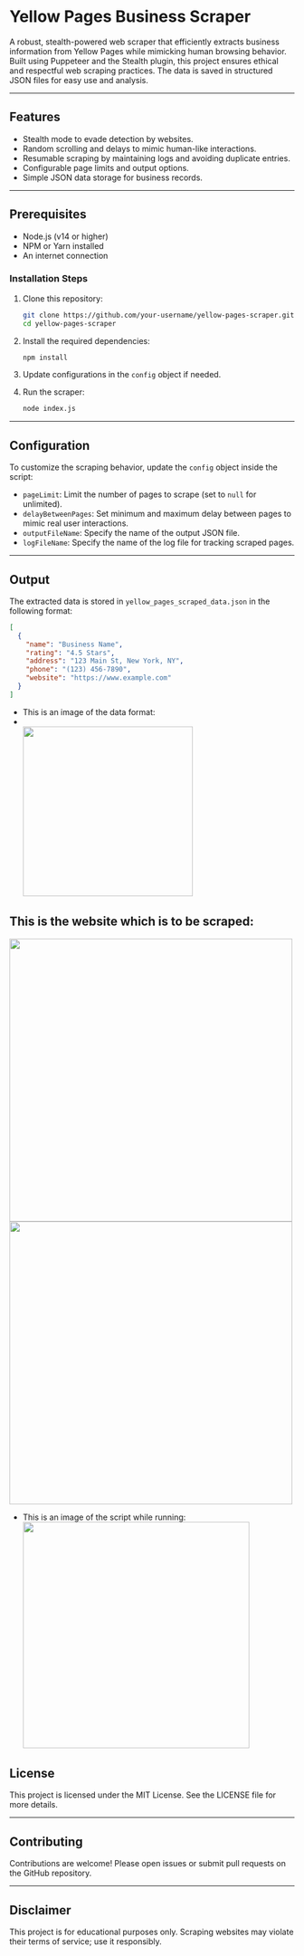 # Yellow Pages Business Scraper  
A robust, stealth-powered web scraper that efficiently extracts business information from Yellow Pages while mimicking human browsing behavior. Built using Puppeteer and the Stealth plugin, this project ensures ethical and respectful web scraping practices. The data is saved in structured JSON files for easy use and analysis.

---

## Features  
- Stealth mode to evade detection by websites.  
- Random scrolling and delays to mimic human-like interactions.  
- Resumable scraping by maintaining logs and avoiding duplicate entries.  
- Configurable page limits and output options.  
- Simple JSON data storage for business records.  

---

## Prerequisites  
- Node.js (v14 or higher)  
- NPM or Yarn installed  
- An internet connection  

### **Installation Steps**
1. Clone this repository:
    ```bash
    git clone https://github.com/your-username/yellow-pages-scraper.git
    cd yellow-pages-scraper
    ```
2. Install the required dependencies:
    ```bash
    npm install
    ```
3. Update configurations in the `config` object if needed.  

4. Run the scraper:
    ```bash
    node index.js
    ```

---

## Configuration  
To customize the scraping behavior, update the `config` object inside the script:  
- `pageLimit`: Limit the number of pages to scrape (set to `null` for unlimited).  
- `delayBetweenPages`: Set minimum and maximum delay between pages to mimic real user interactions.  
- `outputFileName`: Specify the name of the output JSON file.  
- `logFileName`: Specify the name of the log file for tracking scraped pages.

---

## Output  
The extracted data is stored in `yellow_pages_scraped_data.json` in the following format:
```json
[
  {
    "name": "Business Name",
    "rating": "4.5 Stars",
    "address": "123 Main St, New York, NY",
    "phone": "(123) 456-7890",
    "website": "https://www.example.com"
  }
]
````
- This is an image of the data format:
- <br>
  <img src="https://github.com/roshaanmehar/Yellow-Pages-Scraper/blob/main/Screenshot%202025-02-08%20195850.png" height="300">

## This is the website which is to be scraped:
<div>
    <img src="https://github.com/roshaanmehar/Yellow-Pages-Scraper/blob/main/Screenshot%202025-02-08%20235113.png" width="500">
<img src="https://github.com/roshaanmehar/Yellow-Pages-Scraper/blob/main/Screenshot%202025-02-08%20235126.png" width="500">
</div>

- This is an image of the script while running:
  <img src="https://github.com/roshaanmehar/Yellow-Pages-Scraper/blob/main/Screenshot%202025-02-08%20195603.png" height="400">

## License

This project is licensed under the MIT License. See the LICENSE file for more details.

---

## Contributing

Contributions are welcome! Please open issues or submit pull requests on the GitHub repository.

---

## Disclaimer
This project is for educational purposes only. Scraping websites may violate their terms of service; use it responsibly.

